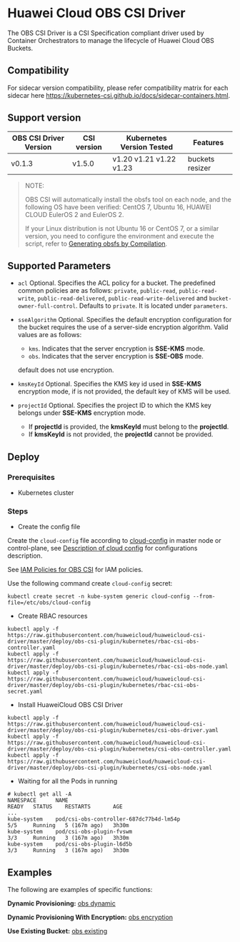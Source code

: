 # Huawei Cloud OBS CSI Driver

The OBS CSI Driver is a CSI Specification compliant driver used by Container Orchestrators to manage
the lifecycle of Huawei Cloud OBS Buckets.

## Compatibility

For sidecar version compatibility, please refer compatibility matrix for each sidecar here
https://kubernetes-csi.github.io/docs/sidecar-containers.html.

## Support version

| OBS CSI Driver Version | CSI version | Kubernetes Version Tested | Features        |
|------------------------|-------------|---------------------------|-----------------|
| v0.1.3                 | v1.5.0      | v1.20 v1.21 v1.22 v1.23   | buckets resizer |

> NOTE:
>
> OBS CSI will automatically install the obsfs tool on each node,
> and the following OS have been verified: CentOS 7, Ubuntu 16, HUAWEI CLOUD EulerOS 2 and EulerOS 2.
>
> If your Linux distribution is not Ubuntu 16 or CentOS 7, or a similar version,
> you need to configure the environment and execute the script,
> refer to [Generating obsfs by Compilation](https://support.huaweicloud.com/intl/en-us/fstg-obs/obs_12_0005.html).

## Supported Parameters

* `acl` Optional. Specifies the ACL policy for a bucket. The predefined common policies are as follows:
`private`, `public-read`, `public-read-write`, `public-read-delivered`, `public-read-write-delivered` and
`bucket-owner-full-control`. Defaults to `private`. It is located under `parameters`.

* `sseAlgorithm` Optional. Specifies the default encryption configuration for the bucket requires the use of a
  server-side encryption algorithm. Valid values are as follows: 
  - `kms`. Indicates that the server encryption is **SSE-KMS** mode.
  - `obs`. Indicates that the server encryption is **SSE-OBS** mode.

  default does not use encryption.

* `kmsKeyId` Optional. Specifies the KMS key id used in **SSE-KMS** encryption mode, if is not provided, the default key
  of KMS will be used.

* `projectId` Optional. Specifies the project ID to which the KMS key belongs under **SSE-KMS** encryption mode.
  - If **projectId** is provided, the **kmsKeyId** must belong to the **projectId**.
  - If **kmsKeyId** is not provided, the **projectId** cannot be provided.

## Deploy

### Prerequisites

- Kubernetes cluster

### Steps

- Create the config file

Create the `cloud-config` file according to [cloud-config](../../deploy/obs-csi-plugin/cloud-config) in master node or control-plane,
see [Description of cloud config](../cloud-config.md) for configurations description.

See [IAM Policies for OBS CSI](../iam-policies.md#iam-policies-for-obs-csi) for IAM policies.

Use the following command create `cloud-config` secret:

```shell
kubectl create secret -n kube-system generic cloud-config --from-file=/etc/obs/cloud-config
```

- Create RBAC resources

```
kubectl apply -f https://raw.githubusercontent.com/huaweicloud/huaweicloud-csi-driver/master/deploy/obs-csi-plugin/kubernetes/rbac-csi-obs-controller.yaml
kubectl apply -f https://raw.githubusercontent.com/huaweicloud/huaweicloud-csi-driver/master/deploy/obs-csi-plugin/kubernetes/rbac-csi-obs-node.yaml
kubectl apply -f https://raw.githubusercontent.com/huaweicloud/huaweicloud-csi-driver/master/deploy/obs-csi-plugin/kubernetes/rbac-csi-obs-secret.yaml
```

- Install HuaweiCloud OBS CSI Driver

```
kubectl apply -f https://raw.githubusercontent.com/huaweicloud/huaweicloud-csi-driver/master/deploy/obs-csi-plugin/kubernetes/csi-obs-driver.yaml
kubectl apply -f https://raw.githubusercontent.com/huaweicloud/huaweicloud-csi-driver/master/deploy/obs-csi-plugin/kubernetes/csi-obs-controller.yaml
kubectl apply -f https://raw.githubusercontent.com/huaweicloud/huaweicloud-csi-driver/master/deploy/obs-csi-plugin/kubernetes/csi-obs-node.yaml
```

- Waiting for all the Pods in running

```
# kubectl get all -A
NAMESPACE      NAME                                                 READY   STATUS    RESTARTS       AGE
...
kube-system    pod/csi-obs-controller-687dc77b4d-lm54p              5/5     Running   5 (167m ago)   3h30m
kube-system    pod/csi-obs-plugin-fvswm                             3/3     Running   3 (167m ago)   3h30m
kube-system    pod/csi-obs-plugin-l6d5b                             3/3     Running   3 (167m ago)   3h30m
```

## Examples

The following are examples of specific functions:

**Dynamic Provisioning:** [obs dynamic](obs-dynamic.md)

**Dynamic Provisioning With Encryption:** [obs encryption](obs-encryption.md)

**Use Existing Bucket:** [obs existing](obs-existing.md)

